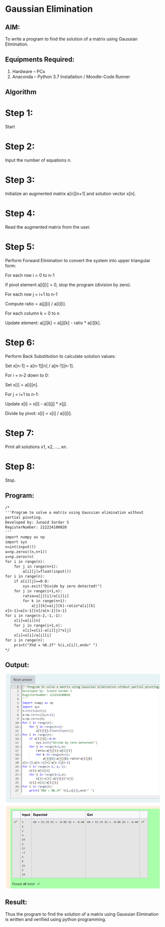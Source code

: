 # Gaussian Elimination

## AIM:
To write a program to find the solution of a matrix using Gaussian Elimination.

## Equipments Required:
1. Hardware – PCs
2. Anaconda – Python 3.7 Installation / Moodle-Code Runner

## Algorithm
# Step 1: 
Start
# Step 2:
Input the number of equations n.
# Step 3: 
Initialize an augmented matrix a[n][n+1] and solution vector x[n].
# Step 4: 
Read the augmented matrix from the user.
# Step 5:
Perform Forward Elimination to convert the system
into upper triangular form:

For each row i = 0 to n-1

If pivot element a[i][i] = 0, stop the program (division by zero).

For each row j = i+1 to n-1

Compute ratio = a[j][i] / a[i][i].

For each column k = 0 to n

Update element: a[j][k] = a[j][k] - ratio * a[i][k].

# Step 6: 
Perform Back Substitution to calculate solution values:

Set x[n-1] = a[n-1][n] / a[n-1][n-1].

For i = n-2 down to 0:

Set x[i] = a[i][n].

For j = i+1 to n-1:

Update x[i] = x[i] - a[i][j] * x[j].

Divide by pivot: x[i] = x[i] / a[i][i].

# Step 7: 
Print all solutions x1, x2, …, xn.
# Step 8:
Stop.

## Program:
```
/*
'''Program to solve a matrix using Gaussian elimination without partial pivoting.
Developed by: Junaid Sardar S
RegisterNumber: 212224100028
'''
import numpy as np
import sys
n=int(input())
a=np.zeros((n,n+1))
x=np.zeros(n)
for i in range(n):
    for j in range(n+1):
        a[i][j]=float(input())
for i in range(n):
    if a[i][j]==0.0:
        sys.exit("Divide by zero detected!")
    for j in range(i+1,n):
        ratio=a[j][i]/a[i][i]
        for k in range(n+1):
            a[j][k]=a[j][k]-ratio*a[i][k]
x[n-1]=a[n-1][n]/a[n-1][n-1]
for i in range(n-2,-1,-1):
    x[i]=a[i][n]
    for j in range(i+1,n):
        x[i]=x[i]-a[i][j]*x[j]
    x[i]=x[i]/a[i][i]
for i in range(n):
    print("X%d = %0.2f" %(i,x[i]),end=" ")
*/
```

## Output:
![alt text](<Screenshot 2025-09-22 093049.png>)


## Result:
Thus the program to find the solution of a matrix using Gaussian Elimination is written and verified using python programming.

